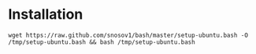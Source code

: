# Installation
    wget https://raw.github.com/snosov1/bash/master/setup-ubuntu.bash -O /tmp/setup-ubuntu.bash && bash /tmp/setup-ubuntu.bash
